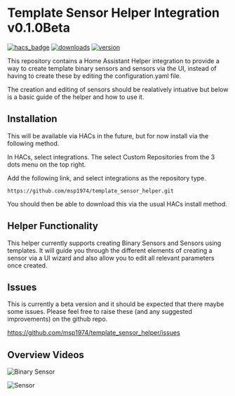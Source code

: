 # Template Sensor Helper Integration v0.1.0Beta

[![hacs_badge](https://img.shields.io/badge/HACS-Default-orange.svg?style=for-the-badge)](https://github.com/hacs/integration)
[![downloads](https://shields.io/github/downloads/msp1974/template_sensor/latest/total?style=for-the-badge)](https://github.com/msp1974/template_sensor)
[![version](https://shields.io/github/v/release/msp1974/template_sensor?style=for-the-badge)](https://github.com/msp1974/template_sensor)

This repository contains a Home Assistant Helper integration to provide a way to create template binary sensors and sensors via the UI, instead of having to create these by editing the configuration.yaml file.

The creation and editing of sensors should be realatively intuative but below is a basic guide of the helper and how to use it.

## Installation

This will be available via HACs in the future, but for now install via the following method.

In HACs, select integrations.  The select Custom Repositories from the 3 dots menu on the top right.

Add the following link, and select integrations as the repository type.

```text
https://github.com/msp1974/template_sensor_helper.git
```

You should then be able to download this via the usual HACs install method.

## Helper Functionality

This helper currently supports creating Binary Sensors and Sensors using templates.  It will guide you through the different elements of creating a sensor via a UI wizard and also allow you to edit all relevant parameters once created.


## Issues

This is currently a beta version and it should be expected that there maybe some issues.  Please feel free to raise these (and any suggested improvements) on the github repo.

https://github.com/msp1974/template_sensor_helper/issues

## Overview Videos

![Binary Sensor](https://github.com/msp1974/template_sensor_helper/blob/main/docs/binary_template_sensor.gif)

![Sensor](https://github.com/msp1974/template_sensor_helper/blob/main/docs/template_sensor.gif)
